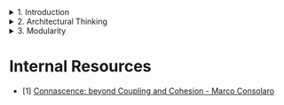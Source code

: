 

<details> <!-- Chapter 1 -->
<summary>1. Introduction</summary>

# Expectations of an Architect
- Architecture Decisions (Ex: use a reactive-based framework for frontend web development)
- Analyze the Architecture (Ex: Analyze and recommend solutions for improvement)
- Keep Current with Latest Trends
- Ensure Compliance with Decisions (EX: Presentation layer must not access DB)
- Diverse Exposure and Experience (EX: technical breadth > technical depth)
- Have Business Domain Knowledge
- Possess Interpersonal Skills
- Understand and Navigate Politics

# Intersection of Architecture and..
- Elastic Scale & PETS.COM' mascot
# Engineering Practices
- Estimation (How much time, How many resources, How much money?)
- fitness functons
# Operations/DevOps
- ESB-driven SOA
# Process
- Agile methodologies
# Data
- External storage

# Laws of Software Architecture
- 1. Trade-off
- 2. Why is more important than how
- To understand important trade-offs in architecture, developers must understand some basic concepts and terminology concerning components, moularity, coupling, and connascence


</details>  <!-- End of the Chapter-->

<details> <!-- Chapter 2 -->
<summary>2. Architectural Thinking</summary>

# Architecture Versus Design
- No virtual barrier between architect & development team

# Technical Breadth
- As an architect, breadth is more important than depth

# Analyzing Trade-Offs
## Bid & Auction Example (Topic vs. Queue)
### Topic:
- Easy Implementation
- less data security
- Only supports homogeneous contracts
- No monitoring of the # of messages in the topics
### Queue:
- Difficult Implementation
- More data security
- Its own contract specific to the data
- Each queue can be monitored individually

# Understanding Business Drivers
- Scalability
- Performance
- Availability

# Balancing Architecture and Hands-On Coding
- Production code
- proof-of-concepts
- - The architect should write the best production-quality code t hey can
- Bug fixes within an iteration
- Leveraging automation by creating simple command-line tools (Look for repetitive tasks)
- - EX: Automated source validator
- - EX: Automated checklists
- - EX: Repetitive manual code refactoring tasks
- Frequent Code Review

</details>   <!-- End of the Chapter-->

<details> <!-- Chapter 3 -->
<summary>3. Modularity</summary>

- Module for backward compatibility
# Measuring Modularity
## Cohesion
- Measure of how related the parts are to one another
- Cohesion is a less precise metric than coupling
- Ex: Customer Module (Customer Maintenance, Order Maintenance)
- The Chidamber and Kemerer Lack of Cohesion in Methods (LCOM) for measuring the structural cohesion of a module
- The LCOM metric is useful to architects who are analyzing code bases in order to move from one architectual style to another

## Coupling
- Afferent for measuring number of incoming connections to a code artifact
- Efferent for measuring number of outgoing connections to other code artifacts

## Abstractness, Instability, and Distance from the Main Sequence
## Abstractness
- The ratio of abstract artifacts (abstract classes, interfaces, etc) to concrete artifacts (implementation)
- Measures abstractness versus implementation
## Instability
- the ratio of efferent coupling to the sum of both efferent and afferent coupling
- Instability determines the volatility of a code base

## Distance from the Main Sequence
- A derived metric based on instability and abstractness
- measures the similarity or dissimilarity between two objects
- ability to provide a quantitative measure of how different or similar two objects are
- Ideal relationship between abstractness and instability

## Limitations of Metrics
- Cyclomatic Complexity to measure complexity in code bases but cannot distinguish from essential complexity or accidental complexity

## Connascence
- For more information go to [1]
### Static connascence
- Source-code-level coupling
### Dynamic connascence
- Analyses calls at runtime

## Connascence properties
### Strength
- Different types of connascence are more
- Architects should prefer static connascence to dynamic
### Locality
- Measures how proximal the modules are to each other in the code base
### Degree

## Unifying Coupling and Connascence Metrics
- An Architect should care about how modules are implemented as well as how modules are coupled


## From Modules to Components


</details>  <!-- End of the Chapter-->

# Internal Resources
- [1] [Connascence: beyond Coupling and Cohesion - Marco Consolaro](../Supplement/001-Connascence_beyond_Coupling_and_Cohesion-Marco_Consolaro.md)



